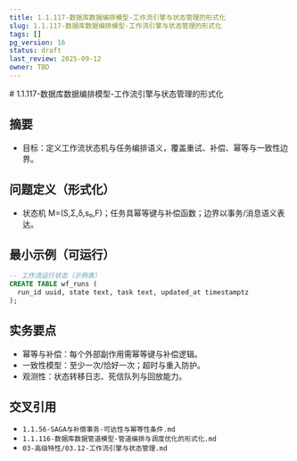 ```yaml
---
title: 1.1.117-数据库数据编排模型-工作流引擎与状态管理的形式化
slug: 1.1.117-数据库数据编排模型-工作流引擎与状态管理的形式化
tags: []
pg_version: 16
status: draft
last_review: 2025-09-12
owner: TBD
---
```


﻿# 1.1.117-数据库数据编排模型-工作流引擎与状态管理的形式化

## 摘要

- 目标：定义工作流状态机与任务编排语义，覆盖重试、补偿、幂等与一致性边界。

## 问题定义（形式化）

- 状态机 M=(S,Σ,δ,s₀,F)；任务具幂等键与补偿函数；边界以事务/消息语义表达。

## 最小示例（可运行）

```sql
-- 工作流运行状态（示例表）
CREATE TABLE wf_runs (
  run_id uuid, state text, task text, updated_at timestamptz
);
```

## 实务要点

- 幂等与补偿：每个外部副作用需幂等键与补偿逻辑。
- 一致性模型：至少一次/恰好一次；超时与重入防护。
- 观测性：状态转移日志、死信队列与回放能力。

## 交叉引用

- `1.1.56-SAGA与补偿事务-可达性与幂等性条件.md`
- `1.1.116-数据库数据管道模型-管道编排与调度优化的形式化.md`
- `03-高级特性/03.12-工作流引擎与状态管理.md`
